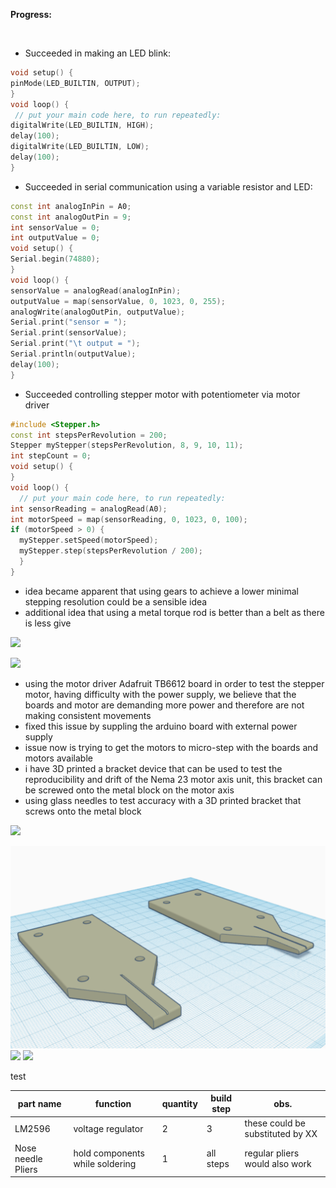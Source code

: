 
**Progress:**

<br>

 - Succeeded in making an LED blink:

 ```C++
void setup() {
pinMode(LED_BUILTIN, OUTPUT);
}
void loop() {
  // put your main code here, to run repeatedly:
digitalWrite(LED_BUILTIN, HIGH);
delay(100);
digitalWrite(LED_BUILTIN, LOW);
delay(100);
}
```

- Succeeded in serial communication using a variable resistor and LED:

 ```C++
const int analogInPin = A0;
const int analogOutPin = 9;
int sensorValue = 0;
int outputValue = 0;
void setup() {
Serial.begin(74880);
}
void loop() {
sensorValue = analogRead(analogInPin);
outputValue = map(sensorValue, 0, 1023, 0, 255);
analogWrite(analogOutPin, outputValue);
Serial.print("sensor = ");
Serial.print(sensorValue);
Serial.print("\t output = ");
Serial.println(outputValue);
delay(100);
}
```
- Succeeded controlling stepper motor with potentiometer via motor driver
```C++
#include <Stepper.h>
const int stepsPerRevolution = 200;
Stepper myStepper(stepsPerRevolution, 8, 9, 10, 11);
int stepCount = 0;
void setup() {
}
void loop() {
  // put your main code here, to run repeatedly:
int sensorReading = analogRead(A0);
int motorSpeed = map(sensorReading, 0, 1023, 0, 100);
if (motorSpeed > 0) {
  myStepper.setSpeed(motorSpeed);
  myStepper.step(stepsPerRevolution / 200);
  }
}
```
- idea became apparent that using gears to achieve a lower minimal stepping resolution could be a sensible idea
- additional idea that using a metal torque rod is better than a belt as there is less give

![](../media/motor.jpeg)

![](../media/motor2.jpeg)

- using the motor driver Adafruit TB6612 board in order to test the stepper motor, having difficulty with the power supply, we believe that the boards and motor are demanding more power and therefore are not making consistent movements
 - fixed this issue by suppling the arduino board with external power supply
- issue now is trying to get the motors to micro-step with the boards and motors available
- i have 3D printed a bracket device that can be used to test the reproducibility and drift of the Nema 23 motor axis unit, this bracket can  be screwed onto the  metal block on the  motor axis
 - using glass needles to test accuracy with a 3D printed bracket that screws onto the metal block

 ![](../media/needles.jpeg)

![](../media/hello.png)
![](../media/together.jpeg)
![](../media/together2.jpeg)



test





|part name| function  | quantity  | build step  | obs.  |
 |---|---|---|---|---|
 |LM2596| voltage regulator  | 2  | 3  | these could be substituted by XX  |
 | Nose needle Pliers  | hold components while soldering  | 1  | all steps  | regular pliers would also work  |

<br>
